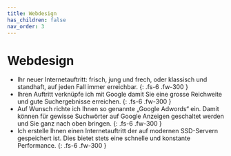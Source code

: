 ```yaml
---
title: Webdesign
has_children: false
nav_order: 3
---
```


# Webdesign

- Ihr neuer Internetauftritt: frisch, jung und frech, oder klassisch und standhaft, auf jeden Fall immer erreichbar.
{: .fs-6 .fw-300 }
- Ihren Auftritt verknüpfe ich mit Google damit Sie eine grosse Reichweite und gute Suchergebnisse erreichen.
{: .fs-6 .fw-300 }
- Auf Wunsch richte ich Ihnen so genannte „Google Adwords“ ein. Damit können für gewisse Suchwörter auf Google Anzeigen geschaltet werden und Sie ganz nach oben bringen.
{: .fs-6 .fw-300 }
- Ich erstelle Ihnen einen Internetauftritt der auf modernen SSD-Servern gespeichert ist. Dies bietet stets eine schnelle und konstante Performance.
{: .fs-6 .fw-300 }
